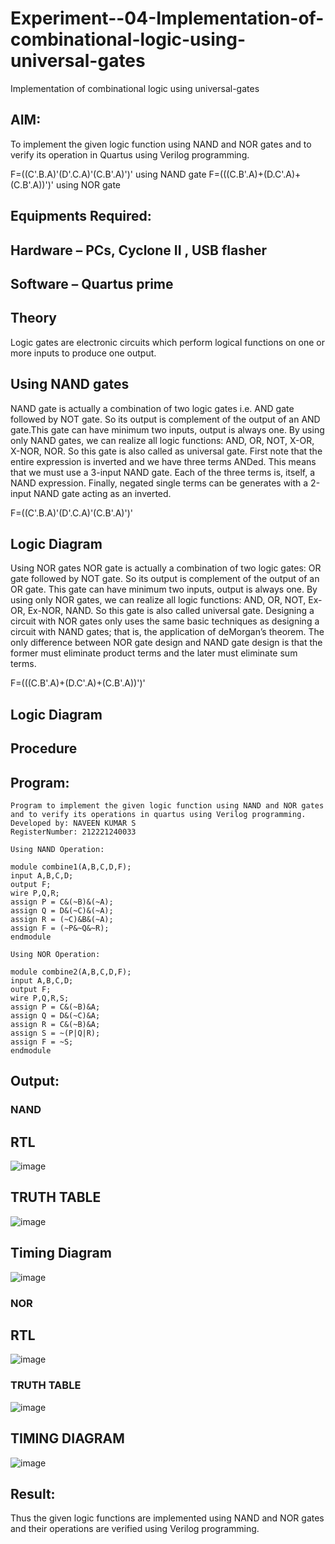 # Experiment--04-Implementation-of-combinational-logic-using-universal-gates
Implementation of combinational logic using universal-gates
 
## AIM:
To implement the given logic function using NAND and NOR gates and to verify its operation in Quartus using Verilog programming.

F=((C'.B.A)'(D'.C.A)'(C.B'.A)')' using NAND gate
F=(((C.B'.A)+(D.C'.A)+(C.B'.A))')' using NOR gate
## Equipments Required:
## Hardware – PCs, Cyclone II , USB flasher
## Software – Quartus prime


## Theory
Logic gates are electronic circuits which perform logical functions on one or more inputs to produce one output. 

## Using NAND gates
NAND gate is actually a combination of two logic gates i.e. AND gate followed by NOT gate. So its output is complement of the output of an AND gate.This gate can have minimum two inputs, output is always one. By using only NAND gates, we can realize all logic functions: AND, OR, NOT, X-OR, X-NOR, NOR. So this gate is also called as universal gate. First note that the entire expression is inverted and we have three terms ANDed. This means that we must use a 3-input NAND gate. Each of the three terms is, itself, a NAND expression. Finally, negated single terms can be generates with a 2-input NAND gate acting as an inverted.

F=((C'.B.A)'(D'.C.A)'(C.B'.A)')'

## Logic Diagram

Using NOR gates
NOR gate is actually a combination of two logic gates: OR gate followed by NOT gate. So its output is complement of the output of an OR gate. This gate can have minimum two inputs, output is always one. By using only NOR gates, we can realize all logic functions: AND, OR, NOT, Ex-OR, Ex-NOR, NAND. So this gate is also called universal gate. Designing a circuit with NOR gates only uses the same basic techniques as designing a circuit with NAND gates; that is, the application of deMorgan’s theorem. The only difference between NOR gate design and NAND gate design is that the former must eliminate product terms and the later must eliminate sum terms.

F=(((C.B'.A)+(D.C'.A)+(C.B'.A))')'

## Logic Diagram
## Procedure
## Program:
~~~
Program to implement the given logic function using NAND and NOR gates and to verify its operations in quartus using Verilog programming.
Developed by: NAVEEN KUMAR S
RegisterNumber: 212221240033

Using NAND Operation:

module combine1(A,B,C,D,F);
input A,B,C,D;
output F;
wire P,Q,R;
assign P = C&(~B)&(~A);
assign Q = D&(~C)&(~A);
assign R = (~C)&B&(~A);
assign F = (~P&~Q&~R);
endmodule

Using NOR Operation:

module combine2(A,B,C,D,F);
input A,B,C,D;
output F;
wire P,Q,R,S;
assign P = C&(~B)&A;
assign Q = D&(~C)&A;
assign R = C&(~B)&A;
assign S = ~(P|Q|R);
assign F = ~S;
endmodule
~~~

## Output:
### NAND
## RTL
![image](https://user-images.githubusercontent.com/94165322/201460624-48dfc076-4a10-45fd-8fd7-27d82fdf13d1.png)
## TRUTH TABLE
![image](https://user-images.githubusercontent.com/94165322/201460635-1aa1671b-e5d1-4f50-8c8b-169b9bb2d721.png)

## Timing Diagram
![image](https://user-images.githubusercontent.com/94165322/201460653-0df07201-3afc-4a47-bfd9-878e444fa9e2.png)
### NOR
## RTL
![image](https://user-images.githubusercontent.com/94165322/201460659-d2f12f42-65d2-492a-90c0-aa7ef70e53a3.png)
### TRUTH TABLE
![image](https://user-images.githubusercontent.com/94165322/201460667-14482f84-af8a-452b-a045-9e30f5a3270f.png)
## TIMING DIAGRAM
![image](https://user-images.githubusercontent.com/94165322/201460682-962ee038-c513-4fbb-875d-c8a7edf162f9.png)

## Result:
Thus the given logic functions are implemented using NAND and NOR gates and their operations are verified using Verilog programming.
